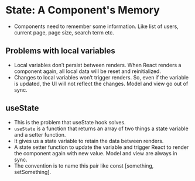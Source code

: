 # State: A Component's Memory

- Components need to remember some information. Like list of users, current page, page size, search term etc.


## Problems with local variables

- Local variables don’t persist between renders. When React renders a component again, all local data will be reset and reinitialized.
- Changes to local variables won’t trigger renders. So, even if the variable is updated, the UI will not reflect the changes. Model and view go out of sync.


## useState 

- This is the problem that useState hook solves.
- `useState` is a function that returns an array of two things a state variable and a setter function.
- It gives us a state variable to retain the data between renders.
- A state setter function to update the variable and trigger React to render the component again with new value. Model and view are always in sync.
- The convention is to name this pair like const [something, setSomething].

